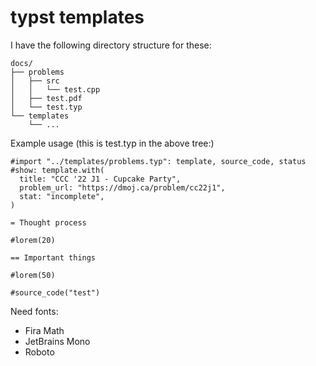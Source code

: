 # typst templates

I have the following directory structure for these:

```
docs/
├── problems
│   ├── src
│   │   └── test.cpp
│   ├── test.pdf
│   └── test.typ
└── templates
    └── ...
```

Example usage (this is test.typ in the above tree:)

```typ
#import "../templates/problems.typ": template, source_code, status
#show: template.with(
  title: "CCC '22 J1 - Cupcake Party",
  problem_url: "https://dmoj.ca/problem/cc22j1",
  stat: "incomplete",
)

= Thought process

#lorem(20)

== Important things

#lorem(50)

#source_code("test")
```

Need fonts:
- Fira Math
- JetBrains Mono
- Roboto
